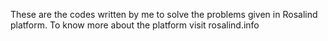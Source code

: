 These are the codes written by me to solve the problems given in Rosalind platform. To know more about the platform visit rosalind.info

